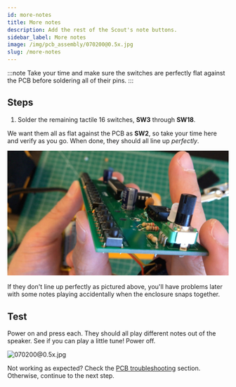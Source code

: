 ```yaml
---
id: more-notes
title: More notes
description: Add the rest of the Scout's note buttons.
sidebar_label: More notes
image: /img/pcb_assembly/070200@0.5x.jpg
slug: /more-notes
---
```


:::note
Take your time and make sure the switches are perfectly flat against the PCB before soldering all of their pins.
:::

## Steps

1. Solder the remaining tactile 16 switches, **SW3** through **SW18**.

We want them all as flat against the PCB as **SW2**, so take your time here and verify as you go. When done, they should all line up _perfectly_.

![button alignment](/img/pcb_assembly/button_alignment.jpg)

If they don't line up perfectly as pictured above, you'll have problems later with some notes playing accidentally when the enclosure snaps together.

## Test

Power on and press each. They should all play different notes out of the speaker. See if you can play a little tune! Power off.

![070200@0.5x.jpg](/img/pcb_assembly/070200@0.5x.jpg)

Not working as expected? Check the [PCB troubleshooting](pcb-troubleshooting.md) section. Otherwise, continue to the next step.
